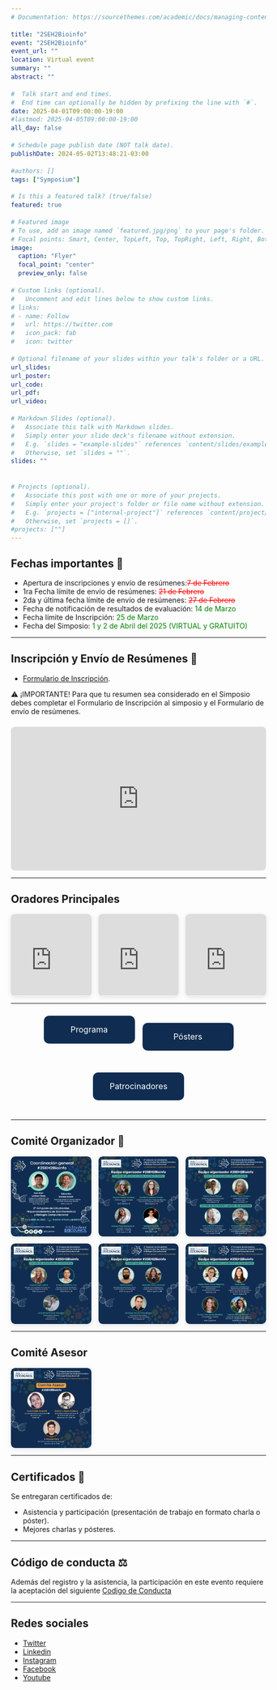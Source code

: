 ```yaml
---
# Documentation: https://sourcethemes.com/academic/docs/managing-content/

title: "2SEH2Bioinfo"
event: "2SEH2Bioinfo"
event_url: ""
location: Virtual event
summary: ""
abstract: ""

#  Talk start and end times.
#  End time can optionally be hidden by prefixing the line with `#`.
date: 2025-04-01T09:00:00-19:00
#lastmod: 2025-04-05T09:00:00-19:00
all_day: false

# Schedule page publish date (NOT talk date).
publishDate: 2024-05-02T13:48:21-03:00

#authors: []
tags: ["Symposium"]

# Is this a featured talk? (true/false)
featured: true

# Featured image
# To use, add an image named `featured.jpg/png` to your page's folder. 
# Focal points: Smart, Center, TopLeft, Top, TopRight, Left, Right, BottomLeft, Bottom, BottomRight.
image:
  caption: "Flyer"
  focal_point: "center"
  preview_only: false

# Custom links (optional).
#   Uncomment and edit lines below to show custom links.
# links:
# - name: Follow
#   url: https://twitter.com
#   icon_pack: fab
#   icon: twitter

# Optional filename of your slides within your talk's folder or a URL.
url_slides: 
url_poster: 
url_code:
url_pdf:
url_video:

# Markdown Slides (optional).
#   Associate this talk with Markdown slides.
#   Simply enter your slide deck's filename without extension.
#   E.g. `slides = "example-slides"` references `content/slides/example-slides.md`.
#   Otherwise, set `slides = ""`.
slides: ""


# Projects (optional).
#   Associate this post with one or more of your projects.
#   Simply enter your project's folder or file name without extension.
#   E.g. `projects = ["internal-project"]` references `content/project/deep-learning/index.md`.
#   Otherwise, set `projects = []`.
#projects: [""]
---
```


## **Fechas importantes** :pushpin:
- Apertura de inscripciones y envío de resúmenes:<span style="color:red; text-decoration: line-through;">7 de Febrero</span>
- 1ra Fecha límite de envío de resúmenes: <span style="color:red; text-decoration: line-through;">21 de Febrero</span>
- 2da y última fecha límite de envío de resúmenes: <span style="color:red; text-decoration: line-through;">27 de Febrero</span>
- Fecha de notificación de resultados de evaluación: <span style="color:green"> 14 de Marzo </span> 
- Fecha límite de Inscripción: <span style="color:green"> 25 de Marzo </span> 
- Fecha del Simposio:<span style="color:green"> 1 y 2 de Abril del 2025 (VIRTUAL y GRATUITO)</span>

---
## **Inscripción y Envío de Resúmenes** :memo:
- [Formulario de Inscripción](https://docs.google.com/forms/d/e/1FAIpQLSfxj3s2RnHRY_foCZGWsD9ECFYzb780cLEoobOhH1aWHnkajQ/viewform).
 <!-- Imagen 1 
- [Formulario de envío de resúmenes](https://docs.google.com/forms/d/e/1FAIpQLSehtgqnGahs05LxeO1rGyKBgWQcdIt6HV-YzTiLFknBvNPt-w/viewform).
- [Plantilla modelo de resumen](https://docs.google.com/document/d/1UVdQ6OeUF5XUWMZBjNFAy88W4ven3XlDqBTF8OhY524/edit?usp=sharing). -->

⚠️ ¡IMPORTANTE! Para que tu resumen sea considerado en el Simposio debes completar el Formulario de Inscripción al simposio y el Formulario de envío de resúmenes.

<div style="position: relative; width: 100%; height: 0; padding-top: 56.2500%; 
           padding-bottom: 0; margin-top: 1.6em; margin-bottom: 0.9em; overflow: hidden;
           border-radius: 8px; will-change: transform;">
  <iframe loading="lazy" style="position: absolute; width: 100%; height: 100%; top: 0; left: 0; 
           border: none; padding: 0; margin: 0;" 
          src="https://www.canva.com/design/DAGgWkxguSo/_fPJ9Qmx3E0fEkCLf4djmw/view?embed" 
          allowfullscreen="allowfullscreen" allow="fullscreen">
  </iframe>
</div>



---

## **Oradores Principales**
<div style="display: flex; justify-content: space-between; gap: 1em;">
  <div style="position: relative; width: 32%; padding-top: 32%; box-shadow: 0 2px 8px rgba(63,69,81,0.16); overflow: hidden; border-radius: 8px;">
    <iframe loading="lazy" style="position: absolute; width: 100%; height: 100%; top: 0; left: 0; border: none;" 
      src="https://www.canva.com/design/DAGeHMjFCow/E3iK5PsMvsZr84uhYQEcGQ/view?embed" allowfullscreen></iframe>
  </div>

  <div style="position: relative; width: 32%; padding-top: 32%; box-shadow: 0 2px 8px rgba(63,69,81,0.16); overflow: hidden; border-radius: 8px;">
    <iframe loading="lazy" style="position: absolute; width: 100%; height: 100%; top: 0; left: 0; border: none;" 
      src="https://www.canva.com/design/DAGeHEolJug/4ZCI-di522TGTRWj1kcAug/view?embed" 
      allowfullscreen></iframe>
  </div>

  <div style="position: relative; width: 32%; padding-top: 32%; box-shadow: 0 2px 8px rgba(63,69,81,0.16); overflow: hidden; border-radius: 8px;">
    <iframe loading="lazy" style="position: absolute; width: 100%; height: 100%; top: 0; left: 0; border: none;" 
      src="https://www.canva.com/design/DAGeHBok3SQ/YqwstmjV0IrZYKCp0Pe32Q/view?embed" allowfullscreen></iframe>
  </div>
</div>

---

<div style="display: flex; justify-content: center; gap: 15px; flex-wrap: wrap; padding: 10px;">
   <a href="https://seh2bioinfo.netlify.app/2025_programa" 
      style="width: 180px; height: 55px; background-color: #102d51; color: white; 
             text-decoration: none; border-radius: 10px; display: flex; 
             align-items: center; justify-content: center; 
             white-space: nowrap; font-size: 16px;">
      Programa
   </a>

   <a href="https://seh2bioinfo.netlify.app/2025_posters" 
      style="width: 180px; height: 55px; background-color: #102d51; color: white; 
             text-decoration: none; border-radius: 10px; display: flex; 
             align-items: center; justify-content: center; 
             white-space: nowrap; font-size: 16px;">
      Pósters
   </a>

   <a href="https://seh2bioinfo.netlify.app/2025_patrocinadores" 
      style="width: 180px; height: 55px; background-color: #102d51; color: white; 
             text-decoration: none; border-radius: 10px; display: flex; 
             align-items: center; justify-content: center; 
             white-space: nowrap; font-size: 16px;">
      Patrocinadores
   </a>
</div>

---

## **Comité Organizador** :handshake:

<div style="display: grid; grid-template-columns: repeat(3, 1fr); gap: 1em;">

  <!-- Imagen 1 -->
  <div style="position: relative; width: 100%; padding-top: 100%; box-shadow: 0 2px 8px rgba(63,69,81,0.16); overflow: hidden; border-radius: 8px; background-color: transparent;">
    <a href="./c1.png" target="_blank">
      <img src="./c1.png" 
           alt="Imagen de Carlos"
           style="position: absolute; width: 100%; height: 100%; top: 0; left: 0; border-radius: 8px; object-fit: cover;">
    </a>
  </div>

  <!-- Imagen 2 -->
  <div style="position: relative; width: 100%; padding-top: 100%; box-shadow: 0 2px 8px rgba(63,69,81,0.16); overflow: hidden; border-radius: 8px; background-color: transparent;">
    <a href="./c2.png" target="_blank">
      <img src="./c2.png" 
           alt="Imagen de Carlos"
           style="position: absolute; width: 100%; height: 100%; top: 0; left: 0; border-radius: 8px; object-fit: cover;">
    </a>
  </div>

  <!-- Imagen 3 -->
  <div style="position: relative; width: 100%; padding-top: 100%; box-shadow: 0 2px 8px rgba(63,69,81,0.16); overflow: hidden; border-radius: 8px; background-color: transparent;">
    <a href="./c3.png" target="_blank">
      <img src="./c3.png" 
           alt="Imagen de Carlos"
           style="position: absolute; width: 100%; height: 100%; top: 0; left: 0; border-radius: 8px; object-fit: cover;">
    </a>
  </div>

  <!-- Imagen 4 -->
  <div style="position: relative; width: 100%; padding-top: 100%; box-shadow: 0 2px 8px rgba(63,69,81,0.16); overflow: hidden; border-radius: 8px; background-color: transparent;">
    <a href="./c4.png" target="_blank">
      <img src="./c4.png" 
           alt="Imagen de Carlos"
           style="position: absolute; width: 100%; height: 100%; top: 0; left: 0; border-radius: 8px; object-fit: cover;">
    </a>
  </div>

  <!-- Imagen 5 -->
  <div style="position: relative; width: 100%; padding-top: 100%; box-shadow: 0 2px 8px rgba(63,69,81,0.16); overflow: hidden; border-radius: 8px; background-color: transparent;">
    <a href="./c5.png" target="_blank">
      <img src="./c5.png" 
           alt="Imagen de Carlos"
           style="position: absolute; width: 100%; height: 100%; top: 0; left: 0; border-radius: 8px; object-fit: cover;">
    </a>
  </div>

  <!-- Imagen 6 -->
  <div style="position: relative; width: 100%; padding-top: 100%; box-shadow: 0 2px 8px rgba(63,69,81,0.16); overflow: hidden; border-radius: 8px; background-color: transparent;">
    <a href="./c6.png" target="_blank">
      <img src="./c6.png" 
           alt="Imagen de Carlos"
           style="position: absolute; width: 100%; height: 100%; top: 0; left: 0; border-radius: 8px; object-fit: cover;">
    </a>
  </div>

</div>


---

## **Comité Asesor** 
<div style="display: grid; grid-template-columns: repeat(3, 1fr); gap: 1em;">
  <div style="position: relative; width: 100%; padding-top: 100%; box-shadow: 0 2px 8px rgba(63,69,81,0.16); overflow: hidden; border-radius: 8px; background-color: transparent;">
    <a href="./c7.png" target="_blank">
      <img src="./c7.png" 
           alt="Imagen de Carlos"
           style="position: absolute; width: 100%; height: 100%; top: 0; left: 0; border-radius: 8px; object-fit: cover;">
    </a>
  </div>
</div>


---

## **Certificados** 📄
Se entregaran certificados de: 
- Asistencia y participación (presentación de trabajo en formato charla o póster).
- Mejores charlas y pósteres.

---
## **Código de conducta** ⚖️
Además del registro y la asistencia, la participación en este evento requiere la aceptación del siguiente [Codigo de Conducta](https://seh2bioinfo.netlify.app/cc/)

---
## Redes sociales
- [Twitter](https://x.com/seh2_bioinfo)
- [Linkedin](https://www.linkedin.com/in/seh2-bioinfo/)
- [Instagram](https://www.instagram.com/seh2_bioinfo/)
- [Facebook](https://www.facebook.com/SEH2Bioinfo)
- [Youtube](https://www.youtube.com/channel/UCsoiBoToYJD8aqyXUnaKhrQ/featured)